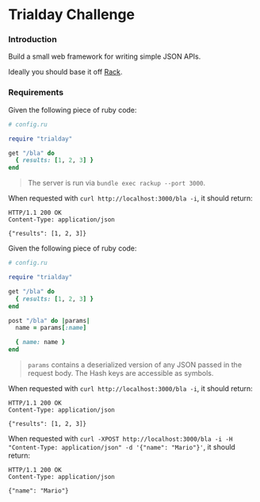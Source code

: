 # Trialday Challenge 

### Introduction

Build a small web framework for writing simple JSON APIs.

Ideally you should base it off [Rack](https://rack.github.io/).

### Requirements

Given the following piece of ruby code:

```ruby
# config.ru

require "trialday"

get "/bla" do
  { results: [1, 2, 3] }
end
```

> The server is run via `bundle exec rackup --port 3000`.

When requested with `curl http://localhost:3000/bla -i`, it should return:

```
HTTP/1.1 200 OK
Content-Type: application/json

{"results": [1, 2, 3]}
```

Given the following piece of ruby code:

```ruby
# config.ru

require "trialday"

get "/bla" do
  { results: [1, 2, 3] }
end

post "/bla" do |params|
  name = params[:name]

  { name: name }
end
```

> `params` contains a deserialized version of any JSON passed in the request body. The Hash keys are accessible as symbols.

When requested with `curl http://localhost:3000/bla -i`, it should return:

```
HTTP/1.1 200 OK
Content-Type: application/json

{"results": [1, 2, 3]}
```

When requested with `curl -XPOST http://localhost:3000/bla -i -H "Content-Type: application/json" -d '{"name": "Mario"}'`, it should return:

```
HTTP/1.1 200 OK
Content-Type: application/json

{"name": "Mario"}
```
